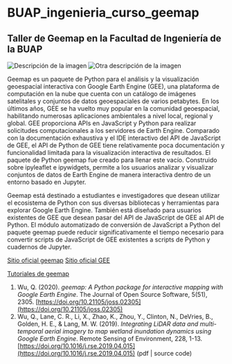 # BUAP_ingenieria_curso_geemap
## Taller de Geemap en la Facultad de Ingeniería de la BUAP

![Descripción de la imagen](https://i.imgur.com/9OOSpDm.png)
![Otra descripción de la imagen](https://aplicaciones.buap.mx/unicon/imgs/banner.png)


Geemap es un paquete de Python para el análisis y la visualización geoespacial interactiva con Google Earth Engine (GEE), una plataforma de computación en la nube que cuenta con un catálogo de imágenes satelitales y conjuntos de datos geoespaciales de varios petabytes. En los últimos años, GEE se ha vuelto muy popular en la comunidad geoespacial, habilitando numerosas aplicaciones ambientales a nivel local, regional y global. GEE proporciona APIs en JavaScript y Python para realizar solicitudes computacionales a los servidores de Earth Engine. Comparado con la documentación exhaustiva y el IDE interactivo del API de JavaScript de GEE, el API de Python de GEE tiene relativamente poca documentación y funcionalidad limitada para la visualización interactiva de resultados. El paquete de Python geemap fue creado para llenar este vacío. Construido sobre ipyleaflet e ipywidgets, permite a los usuarios analizar y visualizar conjuntos de datos de Earth Engine de manera interactiva dentro de un entorno basado en Jupyter.

Geemap está destinado a estudiantes e investigadores que desean utilizar el ecosistema de Python con sus diversas bibliotecas y herramientas para explorar Google Earth Engine. También está diseñado para usuarios existentes de GEE que desean pasar del API de JavaScript de GEE al API de Python. El módulo automatizado de conversión de JavaScript a Python del paquete geemap puede reducir significativamente el tiempo necesario para convertir scripts de JavaScript de GEE existentes a scripts de Python y cuadernos de Jupyter.

[Sitio oficial geemap](https://geemap.org/)
[Sitio oficial GEE](https://earthengine.google.com/)

[Tutoriales de geemap](https://geemap.org/tutorials/#geemap-tutorials)

1. Wu, Q. (2020). *geemap: A Python package for interactive mapping with Google Earth Engine*. The Journal of Open Source Software, 5(51), 2305. [https://doi.org/10.21105/joss.02305](https://doi.org/10.21105/joss.02305)
2. Wu, Q., Lane, C. R., Li, X., Zhao, K., Zhou, Y., Clinton, N., DeVries, B., Golden, H. E., & Lang, M. W. (2019). *Integrating LiDAR data and multi-temporal aerial imagery to map wetland inundation dynamics using Google Earth Engine*. Remote Sensing of Environment, 228, 1-13. [https://doi.org/10.1016/j.rse.2019.04.015](https://doi.org/10.1016/j.rse.2019.04.015) (pdf | source code)
